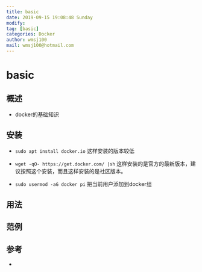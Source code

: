 ```yaml
---
title: basic
date: 2019-09-15 19:08:48 Sunday
modify:
tag: [basic]
categories: Docker
author: wmsj100
mail: wmsj100@hotmail.com
---
```


# basic

## 概述

- docker的基础知识

## 安装

- `sudo apt install docker.io` 这样安装的版本较低
- `wget -qO- https://get.docker.com/ |sh` 这样安装的是官方的最新版本，建议按照这个安装，而且这样安装的是社区版本。

- `sudo usermod -aG docker pi` 把当前用户添加到docker组

## 用法

## 范例

## 参考
- []()

